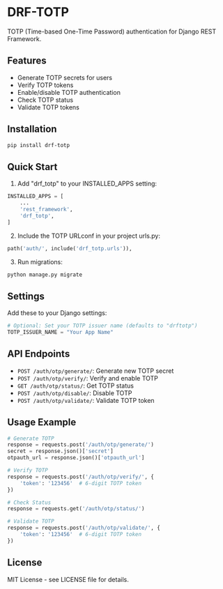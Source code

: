 # DRF-TOTP

TOTP (Time-based One-Time Password) authentication for Django REST Framework.

## Features

- Generate TOTP secrets for users
- Verify TOTP tokens
- Enable/disable TOTP authentication
- Check TOTP status
- Validate TOTP tokens

## Installation

```bash
pip install drf-totp
```

## Quick Start

1. Add "drf_totp" to your INSTALLED_APPS setting:

```python
INSTALLED_APPS = [
    ...
    'rest_framework',
    'drf_totp',
]
```

2. Include the TOTP URLconf in your project urls.py:

```python
path('auth/', include('drf_totp.urls')),
```

3. Run migrations:

```bash
python manage.py migrate
```

## Settings

Add these to your Django settings:

```python
# Optional: Set your TOTP issuer name (defaults to "drftotp")
TOTP_ISSUER_NAME = "Your App Name"
```

## API Endpoints

- `POST /auth/otp/generate/`: Generate new TOTP secret
- `POST /auth/otp/verify/`: Verify and enable TOTP
- `GET /auth/otp/status/`: Get TOTP status
- `POST /auth/otp/disable/`: Disable TOTP
- `POST /auth/otp/validate/`: Validate TOTP token

## Usage Example

```python
# Generate TOTP
response = requests.post('/auth/otp/generate/')
secret = response.json()['secret']
otpauth_url = response.json()['otpauth_url']

# Verify TOTP
response = requests.post('/auth/otp/verify/', {
    'token': '123456'  # 6-digit TOTP token
})

# Check Status
response = requests.get('/auth/otp/status/')

# Validate TOTP
response = requests.post('/auth/otp/validate/', {
    'token': '123456'  # 6-digit TOTP token
})
```

## License

MIT License - see LICENSE file for details.
